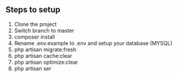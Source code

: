 ## Steps to setup 
1. Clone the project
2. Switch branch to master
3. composer install
4. Rename .env.example to .env and setup your database (MYSQL)
5. php artisan migrate:fresh
6. php artisan cache:clear
7. php artisan optimize:clear
8. php artisan ser
   
